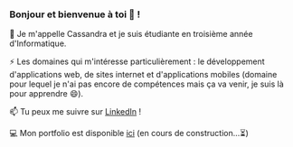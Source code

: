 ### Bonjour et bienvenue à toi 👋 !


💬 Je m'appelle Cassandra et je suis étudiante en troisième année d'Informatique.

⚡ Les domaines qui m'intéresse particulièrement : le développement d'applications web, de sites internet et d'applications mobiles (domaine pour lequel je n'ai pas encore de compétences mais ça va venir, je suis là pour apprendre 😄).

📫 Tu peux me suivre sur [LinkedIn](https://www.linkedin.com/in/cassandrachaumulon/) !

💻 Mon portfolio est disponible [ici](https://cassandrach.github.io/) (en cours de construction...⏳)

